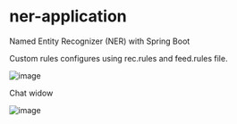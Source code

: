 # ner-application
Named Entity Recognizer (NER) with Spring Boot

Custom rules configures using rec.rules and feed.rules file.


![image](https://user-images.githubusercontent.com/22033976/122026536-ed75ec80-cde7-11eb-8841-3c5c68cfeb1c.png)

Chat widow

![image](https://user-images.githubusercontent.com/22033976/122026694-16967d00-cde8-11eb-8b2c-5446cdb3cfc7.png)
